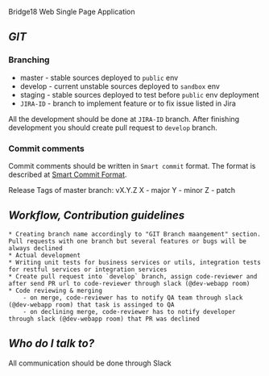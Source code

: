 Bridge18 Web Single Page Application

## *GIT* ##
### Branching ###
* master - stable sources deployed to `public` env
* develop - current unstable sources deployed to `sandbox` env
* staging - stable sources deployed to test before `public` env deployment
* `JIRA-ID` - branch to implement feature or to fix issue listed in Jira

All the development should be done at `JIRA-ID` branch.
After finishing development you should create pull request to `develop` branch.

### Commit comments
Commit comments should be written in `Smart commit` format. 
The format is described at [Smart Commit Format](https://confluence.atlassian.com/jirasoftwarecloud/processing-issues-with-smart-commits-788960027.html).

Release Tags of master branch:
vX.Y.Z
X - major
Y - minor
Z - patch

## *Workflow, Contribution guidelines* ##

    * Creating branch name accordingly to "GIT Branch maangement" section. Pull requests with one branch but several features or bugs will be always declined
    * Actual development
    * Writing unit tests for business services or utils, integration tests for restful services or integration services
    * Create pull request into `develop` branch, assign code-reviewer and after send PR url to code-reviewer through slack (@dev-webapp room)
    * Code reviewing & merging
        - on merge, code-reviewer has to notify QA team through slack (@dev-webapp room) that task is assinged to QA
        - on declining merge, code-reviewer has to notify developer through slack (@dev-webapp room) that PR was declined

## *Who do I talk to?* ##

All communication should be done through Slack
